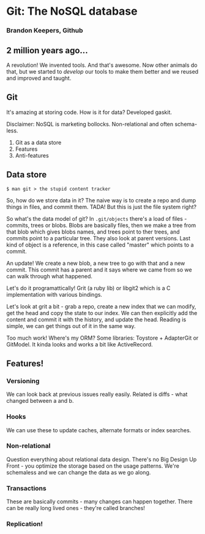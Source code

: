 # Git: The NoSQL database

### Brandon Keepers, Github

## 2 million years ago...

A revolution! We invented tools. And that's awesome. Now other animals do that, but we started to *develop* our tools to make them better and we reused and improved and taught.

## Git

It's amazing at storing code. How is it for data? Developed gaskit.

Disclaimer: NoSQL is marketing bollocks. Non-relational and often schema-less.

1. Git as a data store
2. Features
3. Anti-features

## Data store

`$ man git > the stupid content tracker`

So, how do we store data in it? The naive way is to create a repo and dump things in files, and commit them. TADA! But this is just the file system right?

So what's the data model of git? In `.git/objects` there's a load of files - commits, trees or blobs. Blobs are basically files, then we make a tree from that blob which gives blobs names, and trees point to ther trees, and commits point to a particular tree. They also look at parent versions. Last kind of object is a reference, in this case called "master" which points to a commit.

An update! We create a new blob, a new tree to go with that and a new commit. This commit has a parent and it says where we came from so we can walk through what happened.

Let's do it programattically! Grit (a ruby lib) or libgit2 which is a C implementation with various bindings.

Let's look at grit a bit - grab a repo, create a new index that we can modify, get the head and copy the state to our index. We can then explicitly add the content and commit it with the history, and update the head. Reading is simple, we can get things out of it in the same way.

Too much work! Where's my ORM? Some libraries: Toystore + AdapterGit or GitModel. It kinda looks and works a bit like ActiveRecord.

## Features!

### Versioning

We can look back at previous issues really easily. Related is diffs - what changed between a and b.

### Hooks

We can use these to update caches, alternate formats or index searches.

### Non-relational

Question everything about relational data design. There's no Big Design Up Front - you optimize the storage based on the usage patterns. We're schemaless and we can change the data as we go along.

### Transactions

These are basically commits - many changes can happen together. There can be really long lived ones - they're called branches!

### Replication!
